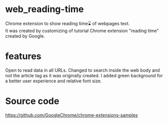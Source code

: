 # web_reading-time
Chrome extension to show reading time⌛️ of webpages text.<br>
It was created by customizing of tutorial Chrome extension "reading time" created by Google.

# features
Open to read data in all URLs.
Changed to search inside the web body and not the article tag as it was originally created.
I added green background for a better user experience and relative font size.

# Source code
https://github.com/GoogleChrome/chrome-extensions-samples
